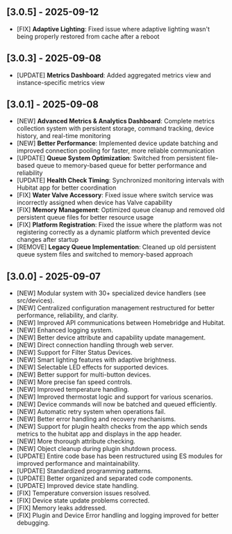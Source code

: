 ## [3.0.5] - 2025-09-12

- [FIX] **Adaptive Lighting**: Fixed issue where adaptive lighting wasn't being properly restored from cache after a reboot

## [3.0.3] - 2025-09-08
- [UPDATE] **Metrics Dashboard**: Added aggregated metrics view and instance-specific metrics view


## [3.0.1] - 2025-09-08

- [NEW] **Advanced Metrics & Analytics Dashboard**: Complete metrics collection system with persistent storage, command tracking, device history, and real-time monitoring
- [NEW] **Better Performance**: Implemented device update batching and improved connection pooling for faster, more reliable communication
- [UPDATE] **Queue System Optimization**: Switched from persistent file-based queue to memory-based queue for better performance and reliability
- [UPDATE] **Health Check Timing**: Synchronized monitoring intervals with Hubitat app for better coordination
- [FIX] **Water Valve Accessory**: Fixed issue where switch service was incorrectly assigned when device has Valve capability
- [FIX] **Memory Management**: Optimized queue cleanup and removed old persistent queue files for better resource usage
- [FIX] **Platform Registration**: Fixed the issue where the platform was not registering correctly as a dynamic platform which prevented device changes after startup
- [REMOVE] **Legacy Queue Implementation**: Cleaned up old persistent queue system files and switched to memory-based approach


## [3.0.0] - 2025-09-07

- [NEW] Modular system with 30+ specialized device handlers (see src/devices).
- [NEW] Centralized configuration management restructured for better performance, reliability, and clarity.
- [NEW] Improved API communications between Homebridge and Hubitat.
- [NEW] Enhanced logging system.
- [NEW] Better device attribute and capability update management.
- [NEW] Direct connection handling through web server.
- [NEW] Support for Filter Status Devices.
- [NEW] Smart lighting features with adaptive brightness.
- [NEW] Selectable LED effects for supported devices.
- [NEW] Better support for multi-button devices.
- [NEW] More precise fan speed controls.
- [NEW] Improved temperature handling.
- [NEW] Improved thermostat logic and support for various scenarios.
- [NEW] Device commands will now be batched and queued efficiently.
- [NEW] Automatic retry system when operations fail.
- [NEW] Better error handling and recovery mechanisms.
- [NEW] Support for plugin health checks from the app which sends metrics to the hubitat app and displays in the app header.
- [NEW] More thorough attribute checking.
- [NEW] Object cleanup during plugin shutdown process.
- [UPDATE] Entire code base has been restructured using ES modules for improved performance and maintainability.
- [UPDATE] Standardized programming patterns.
- [UPDATE] Better organized and separated code components.
- [UPDATE] Improved device state handling.
- [FIX] Temperature conversion issues resolved.
- [FIX] Device state update problems corrected.
- [FIX] Memory leaks addressed.
- [FIX] Plugin and Device Error handling and logging improved for better debugging.